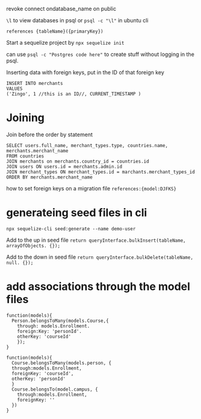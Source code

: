 revoke connect ondatabase\_name on public

`\l` to view databases in psql or `psql -c "\l"` in ubuntu cli

`references {tableName}({primaryKey})`

Start a sequelize project by `npx sequelize init`

can use `psql -c "Postgres code here"` to create stuff without logging in the psql.

Inserting data with foreign keys, put in the ID of that foreign key

    INSERT INTO merchants
    VALUES
    ('Zingo', 1 //this is an ID//, CURRENT_TIMESTAMP )

Joining
=======

Join before the order by statement

    SELECT users.full_name, merchant_types.type, countries.name, merchants.merchant_name
    FROM countries
    JOIN merchants on merchants.country_id = countries.id
    JOIN users ON users.id = merchants.admin.id
    JOIN merchant_types ON merchant_types.id = marchants.merchant_types_id 
    ORDER BY merchants.merchant_name

how to set foreign keys on a migration file `references:{model:DJFKS}`

generateing seed files in cli
=============================

`npx sequelize-cli seed:generate --name demo-user`

Add to the up in seed file `return queryInterface.bulkInsert(tableName, arrayOfObjects. {});`

Add to the down in seed file `return queryInterface.bulkDelete(tableName, null. {});`

add associations through the model files
========================================

    function(models){
      Person.belongsToMany(models.Course,{
        through: models.Enrollment.
        foreign:Key: 'personId'.
        otherKey: 'courseId'
        });
    }

    function(models){
      Course.belongsToMany(models.person, {
      through:models.Enrollment,
      foreignKey: 'courseId',
      otherKey: 'personId'
      }
      Course.belongsTo(model.campus, {
        through:models.Enrollment,
        foreignKey: ''
      })
    }
